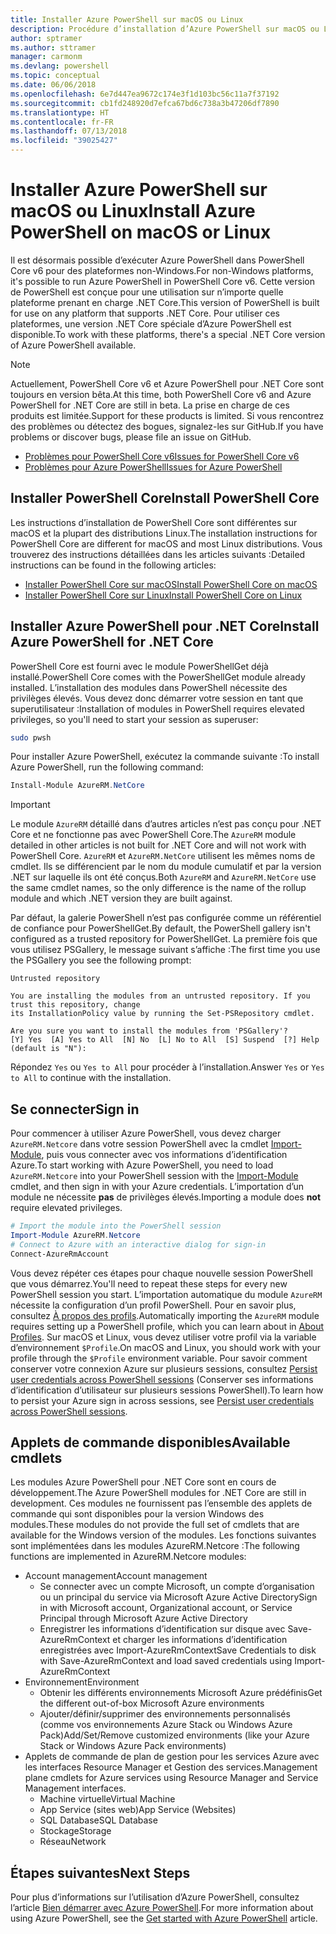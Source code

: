 ```yaml
---
title: Installer Azure PowerShell sur macOS ou Linux
description: Procédure d’installation d’Azure PowerShell sur macOS ou Linux.
author: sptramer
ms.author: sttramer
manager: carmonm
ms.devlang: powershell
ms.topic: conceptual
ms.date: 06/06/2018
ms.openlocfilehash: 6e7d447ea9672c174e3f1d103bc56c11a7f37192
ms.sourcegitcommit: cb1fd248920d7efca67bd6c738a3b47206df7890
ms.translationtype: HT
ms.contentlocale: fr-FR
ms.lasthandoff: 07/13/2018
ms.locfileid: "39025427"
---
```

# <a name="install-azure-powershell-on-macos-or-linux"></a><span data-ttu-id="6d70f-103">Installer Azure PowerShell sur macOS ou Linux</span><span class="sxs-lookup"><span data-stu-id="6d70f-103">Install Azure PowerShell on macOS or Linux</span></span>

<span data-ttu-id="6d70f-104">Il est désormais possible d’exécuter Azure PowerShell dans PowerShell Core v6 pour des plateformes non-Windows.</span><span class="sxs-lookup"><span data-stu-id="6d70f-104">For non-Windows platforms, it's possible to run Azure PowerShell in PowerShell Core v6.</span></span> <span data-ttu-id="6d70f-105">Cette version de PowerShell est conçue pour une utilisation sur n’importe quelle plateforme prenant en charge .NET Core.</span><span class="sxs-lookup"><span data-stu-id="6d70f-105">This version of PowerShell is built for use on any platform that supports .NET Core.</span></span> <span data-ttu-id="6d70f-106">Pour utiliser ces plateformes, une version .NET Core spéciale d’Azure PowerShell est disponible.</span><span class="sxs-lookup"><span data-stu-id="6d70f-106">To work with these platforms, there's a special .NET Core version of Azure PowerShell available.</span></span>

> [!NOTE]
> <span data-ttu-id="6d70f-107">Actuellement, PowerShell Core v6 et Azure PowerShell pour .NET Core sont toujours en version bêta.</span><span class="sxs-lookup"><span data-stu-id="6d70f-107">At this time, both PowerShell Core v6 and Azure PowerShell for .NET Core are still in beta.</span></span>
> <span data-ttu-id="6d70f-108">La prise en charge de ces produits est limitée.</span><span class="sxs-lookup"><span data-stu-id="6d70f-108">Support for these products is limited.</span></span> <span data-ttu-id="6d70f-109">Si vous rencontrez des problèmes ou détectez des bogues, signalez-les sur GitHub.</span><span class="sxs-lookup"><span data-stu-id="6d70f-109">If you have problems or discover bugs, please file an issue on GitHub.</span></span>
>
> * [<span data-ttu-id="6d70f-110">Problèmes pour PowerShell Core v6</span><span class="sxs-lookup"><span data-stu-id="6d70f-110">Issues for PowerShell Core v6</span></span>](https://github.com/PowerShell/PowerShell/issues)
> * [<span data-ttu-id="6d70f-111">Problèmes pour Azure PowerShell</span><span class="sxs-lookup"><span data-stu-id="6d70f-111">Issues for Azure PowerShell</span></span>](https://github.com/azure/azure-docs-powershell/issues)

## <a name="install-powershell-core"></a><span data-ttu-id="6d70f-112">Installer PowerShell Core</span><span class="sxs-lookup"><span data-stu-id="6d70f-112">Install PowerShell Core</span></span>

<span data-ttu-id="6d70f-113">Les instructions d’installation de PowerShell Core sont différentes sur macOS et la plupart des distributions Linux.</span><span class="sxs-lookup"><span data-stu-id="6d70f-113">The installation instructions for PowerShell Core are different for macOS and most Linux distributions.</span></span>
<span data-ttu-id="6d70f-114">Vous trouverez des instructions détaillées dans les articles suivants :</span><span class="sxs-lookup"><span data-stu-id="6d70f-114">Detailed instructions can be found in the following articles:</span></span>

* [<span data-ttu-id="6d70f-115">Installer PowerShell Core sur macOS</span><span class="sxs-lookup"><span data-stu-id="6d70f-115">Install PowerShell Core on macOS</span></span>](/powershell/scripting/setup/installing-powershell-core-on-macos)
* [<span data-ttu-id="6d70f-116">Installer PowerShell Core sur Linux</span><span class="sxs-lookup"><span data-stu-id="6d70f-116">Install PowerShell Core on Linux</span></span>](/powershell/scripting/setup/installing-powershell-core-on-linux)

## <a name="install-azure-powershell-for-net-core"></a><span data-ttu-id="6d70f-117">Installer Azure PowerShell pour .NET Core</span><span class="sxs-lookup"><span data-stu-id="6d70f-117">Install Azure PowerShell for .NET Core</span></span>

<span data-ttu-id="6d70f-118">PowerShell Core est fourni avec le module PowerShellGet déjà installé.</span><span class="sxs-lookup"><span data-stu-id="6d70f-118">PowerShell Core comes with the PowerShellGet module already installed.</span></span> <span data-ttu-id="6d70f-119">L’installation des modules dans PowerShell nécessite des privilèges élevés. Vous devez donc démarrer votre session en tant que superutilisateur :</span><span class="sxs-lookup"><span data-stu-id="6d70f-119">Installation of modules in PowerShell requires elevated privileges, so you'll need to start your session as superuser:</span></span>

```bash
sudo pwsh
```

<span data-ttu-id="6d70f-120">Pour installer Azure PowerShell, exécutez la commande suivante :</span><span class="sxs-lookup"><span data-stu-id="6d70f-120">To install Azure PowerShell, run the following command:</span></span>

```powershell
Install-Module AzureRM.NetCore
```

> [!IMPORTANT]
> <span data-ttu-id="6d70f-121">Le module `AzureRM` détaillé dans d’autres articles n’est pas conçu pour .NET Core et ne fonctionne pas avec PowerShell Core.</span><span class="sxs-lookup"><span data-stu-id="6d70f-121">The `AzureRM` module detailed in other articles is not built for .NET Core and will not work with PowerShell Core.</span></span> <span data-ttu-id="6d70f-122">`AzureRM` et `AzureRM.NetCore` utilisent les mêmes noms de cmdlet. Ils se différencient par le nom du module cumulatif et par la version .NET sur laquelle ils ont été conçus.</span><span class="sxs-lookup"><span data-stu-id="6d70f-122">Both `AzureRM` and `AzureRM.NetCore` use the same cmdlet names, so the only difference is the name of the rollup module and which .NET version they are built against.</span></span>

<span data-ttu-id="6d70f-123">Par défaut, la galerie PowerShell n’est pas configurée comme un référentiel de confiance pour PowerShellGet.</span><span class="sxs-lookup"><span data-stu-id="6d70f-123">By default, the PowerShell gallery isn't configured as a trusted repository for PowerShellGet.</span></span> <span data-ttu-id="6d70f-124">La première fois que vous utilisez PSGallery, le message suivant s’affiche :</span><span class="sxs-lookup"><span data-stu-id="6d70f-124">The first time you use the PSGallery you see the following prompt:</span></span>

```output
Untrusted repository

You are installing the modules from an untrusted repository. If you trust this repository, change
its InstallationPolicy value by running the Set-PSRepository cmdlet.

Are you sure you want to install the modules from 'PSGallery'?
[Y] Yes  [A] Yes to All  [N] No  [L] No to All  [S] Suspend  [?] Help (default is "N"):
```

<span data-ttu-id="6d70f-125">Répondez `Yes` ou `Yes to All` pour procéder à l’installation.</span><span class="sxs-lookup"><span data-stu-id="6d70f-125">Answer `Yes` or `Yes to All` to continue with the installation.</span></span>

## <a name="sign-in"></a><span data-ttu-id="6d70f-126">Se connecter</span><span class="sxs-lookup"><span data-stu-id="6d70f-126">Sign in</span></span>

<span data-ttu-id="6d70f-127">Pour commencer à utiliser Azure PowerShell, vous devez charger `AzureRM.Netcore` dans votre session PowerShell avec la cmdlet [Import-Module](/powershell/module/Microsoft.PowerShell.Core/Import-Module), puis vous connecter avec vos informations d’identification Azure.</span><span class="sxs-lookup"><span data-stu-id="6d70f-127">To start working with Azure PowerShell, you need to load `AzureRM.Netcore` into your PowerShell session with the [Import-Module](/powershell/module/Microsoft.PowerShell.Core/Import-Module) cmdlet, and then sign in with your Azure credentials.</span></span> <span data-ttu-id="6d70f-128">L’importation d’un module ne nécessite __pas__ de privilèges élevés.</span><span class="sxs-lookup"><span data-stu-id="6d70f-128">Importing a module does __not__ require elevated privileges.</span></span>

```powershell
# Import the module into the PowerShell session
Import-Module AzureRM.Netcore
# Connect to Azure with an interactive dialog for sign-in
Connect-AzureRmAccount
```

<span data-ttu-id="6d70f-129">Vous devez répéter ces étapes pour chaque nouvelle session PowerShell que vous démarrez.</span><span class="sxs-lookup"><span data-stu-id="6d70f-129">You'll need to repeat these steps for every new PowerShell session you start.</span></span> <span data-ttu-id="6d70f-130">L’importation automatique du module `AzureRM` nécessite la configuration d’un profil PowerShell. Pour en savoir plus, consultez [À propos des profils](/powershell/module/microsoft.powershell.core/about/about_profiles).</span><span class="sxs-lookup"><span data-stu-id="6d70f-130">Automatically importing the `AzureRM` module requires setting up a PowerShell profile, which you can learn about in [About Profiles](/powershell/module/microsoft.powershell.core/about/about_profiles).</span></span>
<span data-ttu-id="6d70f-131">Sur macOS et Linux, vous devez utiliser votre profil via la variable d’environnement `$Profile`.</span><span class="sxs-lookup"><span data-stu-id="6d70f-131">On macOS and Linux, you should work with your profile through the `$Profile` environment variable.</span></span> <span data-ttu-id="6d70f-132">Pour savoir comment conserver votre connexion Azure sur plusieurs sessions, consultez [Persist user credentials across PowerShell sessions](context-persistence.md) (Conserver ses informations d’identification d’utilisateur sur plusieurs sessions PowerShell).</span><span class="sxs-lookup"><span data-stu-id="6d70f-132">To learn how to persist your Azure sign in across sessions, see [Persist user credentials across PowerShell sessions](context-persistence.md).</span></span>

## <a name="available-cmdlets"></a><span data-ttu-id="6d70f-133">Applets de commande disponibles</span><span class="sxs-lookup"><span data-stu-id="6d70f-133">Available cmdlets</span></span>

<span data-ttu-id="6d70f-134">Les modules Azure PowerShell pour .NET Core sont en cours de développement.</span><span class="sxs-lookup"><span data-stu-id="6d70f-134">The Azure PowerShell modules for .NET Core are still in development.</span></span> <span data-ttu-id="6d70f-135">Ces modules ne fournissent pas l’ensemble des applets de commande qui sont disponibles pour la version Windows des modules.</span><span class="sxs-lookup"><span data-stu-id="6d70f-135">These modules do not provide the full set of cmdlets that are available for the Windows version of the modules.</span></span> <span data-ttu-id="6d70f-136">Les fonctions suivantes sont implémentées dans les modules AzureRM.Netcore :</span><span class="sxs-lookup"><span data-stu-id="6d70f-136">The following functions are implemented in AzureRM.Netcore modules:</span></span>

* <span data-ttu-id="6d70f-137">Account management</span><span class="sxs-lookup"><span data-stu-id="6d70f-137">Account management</span></span>
  * <span data-ttu-id="6d70f-138">Se connecter avec un compte Microsoft, un compte d’organisation ou un principal du service via Microsoft Azure Active Directory</span><span class="sxs-lookup"><span data-stu-id="6d70f-138">Sign in with Microsoft account, Organizational account, or Service Principal through Microsoft Azure Active Directory</span></span>
  * <span data-ttu-id="6d70f-139">Enregistrer les informations d’identification sur disque avec Save-AzureRmContext et charger les informations d’identification enregistrées avec Import-AzureRmContext</span><span class="sxs-lookup"><span data-stu-id="6d70f-139">Save Credentials to disk with Save-AzureRmContext and load saved credentials using Import-AzureRmContext</span></span>
* <span data-ttu-id="6d70f-140">Environnement</span><span class="sxs-lookup"><span data-stu-id="6d70f-140">Environment</span></span>
  * <span data-ttu-id="6d70f-141">Obtenir les différents environnements Microsoft Azure prédéfinis</span><span class="sxs-lookup"><span data-stu-id="6d70f-141">Get the different out-of-box Microsoft Azure environments</span></span>
  * <span data-ttu-id="6d70f-142">Ajouter/définir/supprimer des environnements personnalisés (comme vos environnements Azure Stack ou Windows Azure Pack)</span><span class="sxs-lookup"><span data-stu-id="6d70f-142">Add/Set/Remove customized environments (like your Azure Stack or Windows Azure Pack environments)</span></span>
* <span data-ttu-id="6d70f-143">Applets de commande de plan de gestion pour les services Azure avec les interfaces Resource Manager et Gestion des services.</span><span class="sxs-lookup"><span data-stu-id="6d70f-143">Management plane cmdlets for Azure services using Resource Manager and Service Management interfaces.</span></span>
  * <span data-ttu-id="6d70f-144">Machine virtuelle</span><span class="sxs-lookup"><span data-stu-id="6d70f-144">Virtual Machine</span></span>
  * <span data-ttu-id="6d70f-145">App Service (sites web)</span><span class="sxs-lookup"><span data-stu-id="6d70f-145">App Service (Websites)</span></span>
  * <span data-ttu-id="6d70f-146">SQL Database</span><span class="sxs-lookup"><span data-stu-id="6d70f-146">SQL Database</span></span>
  * <span data-ttu-id="6d70f-147">Stockage</span><span class="sxs-lookup"><span data-stu-id="6d70f-147">Storage</span></span>
  * <span data-ttu-id="6d70f-148">Réseau</span><span class="sxs-lookup"><span data-stu-id="6d70f-148">Network</span></span>

## <a name="next-steps"></a><span data-ttu-id="6d70f-149">Étapes suivantes</span><span class="sxs-lookup"><span data-stu-id="6d70f-149">Next Steps</span></span>

<span data-ttu-id="6d70f-150">Pour plus d’informations sur l’utilisation d’Azure PowerShell, consultez l’article [Bien démarrer avec Azure PowerShell](get-started-azureps.md).</span><span class="sxs-lookup"><span data-stu-id="6d70f-150">For more information about using Azure PowerShell, see the [Get started with Azure PowerShell](get-started-azureps.md) article.</span></span>
